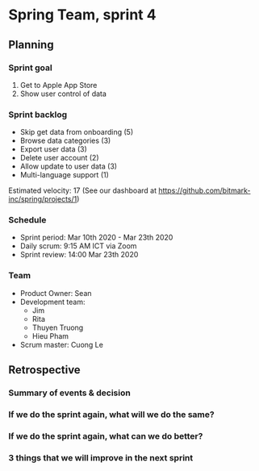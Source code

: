 # Spring Team, sprint 4

## Planning

### Sprint goal
1. Get to Apple App Store
2. Show user control of data

### Sprint backlog
- Skip get data from onboarding (5)
- Browse data categories (3)
- Export user data (3)
- Delete user account (2)
- Allow update to user data (3)
- Multi-language support (1)

Estimated velocity: 17
(See our dashboard at https://github.com/bitmark-inc/spring/projects/1)

### Schedule
- Sprint period: Mar 10th 2020 - Mar 23th 2020
- Daily scrum: 9:15 AM ICT via Zoom
- Sprint review: 14:00 Mar 23th 2020

### Team
- Product Owner: Sean
- Development team:
  - Jim
  - Rita
  - Thuyen Truong
  - Hieu Pham
- Scrum master: Cuong Le

## Retrospective

### Summary of events & decision

### If we do the sprint again, what will we do the same?

### If we do the sprint again, what can we do better?

### 3 things that we will improve in the next sprint

